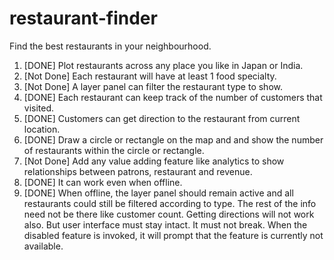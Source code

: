 # restaurant-finder
Find the best restaurants in your neighbourhood.

1. [DONE] Plot restaurants across any place you like in Japan or India.
2. [Not Done] Each restaurant will have at least 1 food specialty.
3. [Not Done] A layer panel can filter the restaurant type to show.
4. [DONE] Each restaurant can keep track of the number of customers that visited.
5. [DONE] Customers can get direction to the restaurant from current location.
6. [DONE] Draw a circle or rectangle on the map and and show the number of restaurants within the circle or rectangle.
7. [Not Done] Add any value adding feature like analytics to show relationships between patrons, restaurant and revenue.
8. [DONE] It can work even when offline.
9. [DONE] When offline, the layer panel should remain active and all restaurants could still be filtered according to type.
   The rest of the info need not be there like customer count.
   Getting directions will not work also. But user interface must stay intact.
   It must not break. When the disabled feature is invoked, it will prompt that the feature is currently not available.
